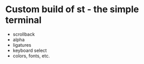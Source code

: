 # Custom build of st - the simple terminal

- scrollback
- alpha
- ligatures
- keyboard select
- colors, fonts, etc.
